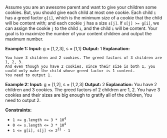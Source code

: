 Assume you are an awesome parent and want to give your children 
some cookies. But, you should give each child at most one cookie.
Each child `i` has a greed factor `g[i]`, which is the minimum 
size of a cookie that the child will be content with; 
and each cookie `j` has a size `s[j]`. If `s[j] >= g[i]`, we can 
assign the cookie `j` to the child `i`, and the child `i` will be 
content. Your goal is to maximize the number of your content children 
and output the maximum number.

**Example 1:**
**Input:** g = [1,2,3], s = [1,1]
**Output:** 1
**Explanation:**

    You have 3 children and 2 cookies. The greed factors of 3 children are 1, 2, 3.
    And even though you have 2 cookies, since their size is both 1, you could only make the child whose greed factor is 1 content.
    You need to output 1.

**Example 2:**
**Input:** g = [1,2], s = [1,2,3]
**Output:** 2
**Explanation:**
    You have 2 children and 3 cookies. The greed factors of 2 children are 1, 2.
    You have 3 cookies and their sizes are big enough to gratify all of the children,
    You need to output 2.

**Constraints:**

*   <code>1 <= g.length <= 3 * 10<sup>4</sup></code>
*   <code>0 <= s.length <= 3 * 10<sup>4</sup></code>
*   <code>1 <= g[i], s[j] <= 2<sup>31</sup> - 1</code>